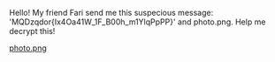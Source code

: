 Hello! My friend Fari send me this suspecious message: 'MQDzqdor{Ix4Oa41W_1F_B00h_m1YlqPpPP}' and photo.png. Help me decrypt this!

[photo.png](https://ctflearn.com/challenge/download/887)